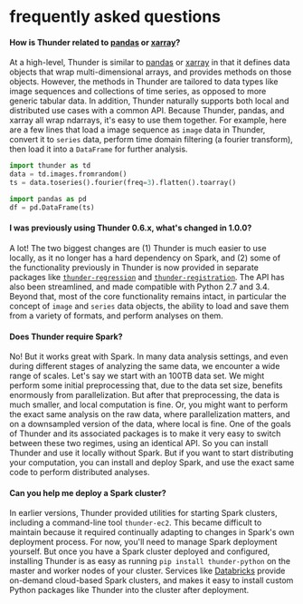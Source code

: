 # frequently asked questions

#### How is Thunder related to [pandas](https://github.com/pydata/pandas) or [xarray](https://github.com/pydata/xarray)?

At a high-level, Thunder is similar to [pandas](https://github.com/pydata/pandas) or [xarray](https://github.com/pydata/xarray) in that it defines data objects that wrap multi-dimensional arrays, and provides methods on those objects. However, the methods in Thunder are tailored to data types like image sequences and collections of time series, as opposed to more generic tabular data. In addition, Thunder naturally supports both local and distributed use cases with a common API. Because Thunder, pandas, and xarray all wrap ndarrays, it's easy to use them together. For example, here are a few lines that load a image sequence as `image` data in Thunder, convert it to `series` data, perform time domain filtering (a fourier transform), then load it into a `DataFrame` for further analysis.

```python
import thunder as td
data = td.images.fromrandom()
ts = data.toseries().fourier(freq=3).flatten().toarray()

import pandas as pd
df = pd.DataFrame(ts)
```

#### I was previously using Thunder 0.6.x, what's changed in 1.0.0?

A lot! The two biggest changes are (1) Thunder is much easier to use locally, as it no longer has a hard dependency on Spark, and (2) some of the functionality previously in Thunder is now provided in separate packages like [`thunder-regression`](https://github.com/thunder-project/thunder-regression) and [`thunder-registration`](https://github.com/thunder-project/thunder-registration). The API has also been streamlined, and made compatible with Python 2.7 and 3.4. Beyond that, most of the core functionality remains intact, in particular the concept of `image` and `series` data objects, the ability to load and save them from a variety of formats, and perform analyses on them.

#### Does Thunder require Spark?

No! But it works great with Spark. In many data analysis settings, and even during different stages of analyzing the same data, we encounter a wide range of scales. Let's say we start with an 100TB data set. We might perform some initial preprocessing that, due to the data set size, benefits enormously from parallelization. But after that preprocessing, the data is much smaller, and local computation is fine. Or, you might want to perform the exact same analysis on the raw data, where parallelization matters, and on a downsampled version of the data, where local is fine. One of the goals of Thunder and its associated packages is to make it very easy to switch between these two regimes, using an identical API. So you can install Thunder and use it locally without Spark. But if you want to start distributing your computation, you can install and deploy Spark, and use the exact same code to perform distributed analyses.

#### Can you help me deploy a Spark cluster?

In earlier versions, Thunder provided utilities for starting Spark clusters, including a command-line tool `thunder-ec2`. This became difficult to maintain because it required continually adapting to changes in Spark's own deployment process. For now, you'll need to manage Spark deployment yourself. But once you have a Spark cluster deployed and configured, installing Thunder is as easy as running `pip install thunder-python` on the master and worker nodes of your cluster. Services like [Databricks](https://databricks.com/product/databricks) provide on-demand cloud-based Spark clusters, and makes it easy to install custom Python packages like Thunder into the cluster after deployment.
